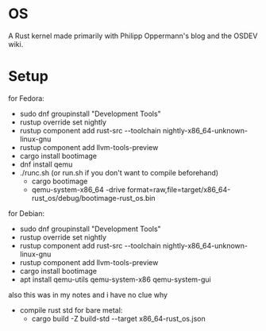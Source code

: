 # OS

A Rust kernel made primarily with Philipp Oppermann's blog and the OSDEV wiki.


# Setup

for Fedora:
- sudo dnf groupinstall "Development Tools"
- rustup override set nightly
- rustup component add rust-src --toolchain nightly-x86_64-unknown-linux-gnu
- rustup component add llvm-tools-preview
- cargo install bootimage
- dnf install qemu
- ./runc.sh (or run.sh if you don't want to compile beforehand)
  - cargo bootimage
  - qemu-system-x86_64 -drive format=raw,file=target/x86_64-rust_os/debug/bootimage-rust_os.bin

for Debian:
- sudo dnf groupinstall "Development Tools"
- rustup override set nightly
- rustup component add rust-src --toolchain nightly-x86_64-unknown-linux-gnu
- rustup component add llvm-tools-preview
- cargo install bootimage
- apt install qemu-utils qemu-system-x86 qemu-system-gui

also this was in my notes and i have no clue why
- compile rust std for bare metal:
  - cargo build -Z build-std --target x86_64-rust_os.json
